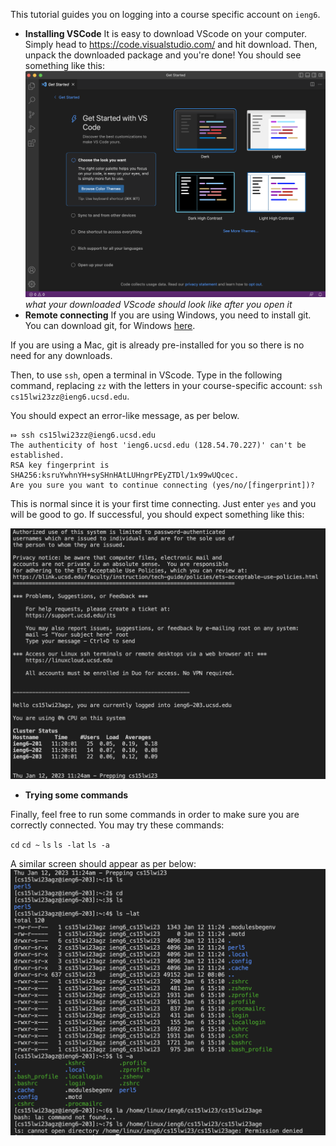 This tutorial guides you on logging into a course specific account on `ieng6`. 
* **Installing VSCode**
It is easy to download VScode on your computer. Simply head to https://code.visualstudio.com/ and hit download. Then, unpack the downloaded package and you're done! You should see something like this: 
![Image](VScodeSample.png)
*what your downloaded VScode should look like after you open it*
* **Remote connecting**
If you are using Windows, you need to install git. You can download git, for Windows [here](https://gitforwindows.org/).

If you are using a Mac, git is already pre-installed for you so there is no need for any downloads. 

Then, to use `ssh`, open a terminal in VScode. Type in the following command, replacing `zz` with the letters in your course-specific account:
`ssh cs15lwi23zz@ieng6.ucsd.edu`. 

You should expect an error-like message, as per below. 

```
⤇ ssh cs15lwi23zz@ieng6.ucsd.edu
The authenticity of host 'ieng6.ucsd.edu (128.54.70.227)' can't be established.
RSA key fingerprint is SHA256:ksruYwhnYH+sySHnHAtLUHngrPEyZTDl/1x99wUQcec.
Are you sure you want to continue connecting (yes/no/[fingerprint])? 
```

This is normal since it is your first time connecting. Just enter `yes` and you will be good to go. If successful, you should expect something like this:

![Image](afterVerification.png)

* **Trying some commands**

Finally, feel free to run some commands in order to make sure you are correctly connected. You may try these commands:

`cd`
`cd ~`
`ls`
`ls -lat`
`ls -a`

A similar screen should appear as per below: 
![Image](testCommands.png)

